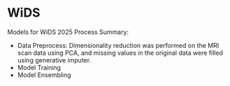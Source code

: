# WiDS
Models for WiDS 2025
Process Summary:
- Data Preprocess: Dimensionality reduction was performed on the MRI scan data using PCA, and missing values in the original data were filled using generative imputer.
- Model Training
- Model Ensembling
